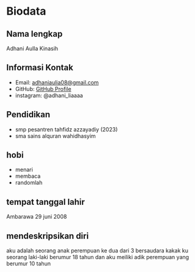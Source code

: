  # Biodata


## Nama lengkap
Adhani AulIa Kinasih

## Informasi Kontak
- Email: adhaniaulia08@gmail.com
- GitHub: [GitHub Profile](https://github.com/username)
- instagram: @adhani_liaaaa

## Pendidikan
- smp pesantren tahfidz azzayadiy (2023)
- sma sains alquran wahidhasyim

## hobi
- menari
- membaca
- randomlah

## tempat tanggal lahir
   Ambarawa 29 juni 2008 

   
## mendeskripsikan diri
  aku adalah seorang anak perempuan ke dua dari 3 bersaudara kakak ku seorang laki-laki  berumur 18 tahun dan
 aku meiliki adik perempuan yang berumur 10 tahun 

